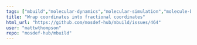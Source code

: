 ```yaml
---
tags: ["mbuild","molecular-dynamics","molecular-simulation","molecule-builder","python"]
title: "Wrap coordinates into fractional coordinates"
html_url: "https://github.com/mosdef-hub/mbuild/issues/464"
user: "mattwthompson"
repo: "mosdef-hub/mbuild"
---
```


